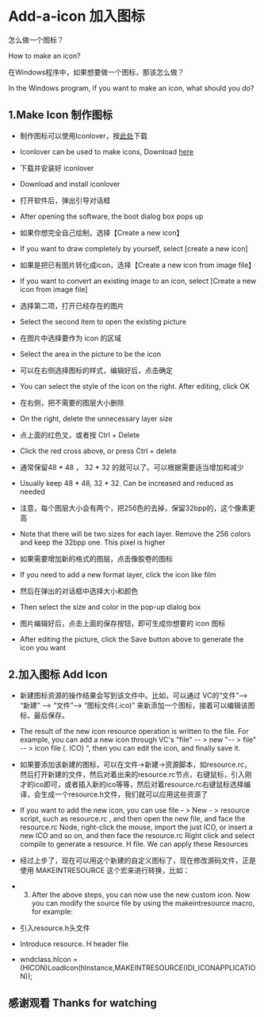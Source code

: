 # Add-a-icon 加入图标
怎么做一个图标？

How to make an icon?

在Windows程序中，如果想要做一个图标，那该怎么做？

In the Windows program, if you want to make an icon, what should you do?

## 1.Make Icon 制作图标

 - 制作图标可以使用Iconlover，按[此处](https://iconlover.en.softonic.com/)下载

 - Iconlover can be used to make icons, Download [here](https://iconlover.en.softonic.com/)

 - 下载并安装好 iconlover

 - Download and install iconlover

 - 打开软件后，弹出引导对话框

 - After opening the software, the boot dialog box pops up

 - 如果你想完全自己绘制，选择【Create a new icon】

 - If you want to draw completely by yourself, select [create a new icon]

 - 如果是把已有图片转化成icon，选择【Create a new icon from image file】

 - If you want to convert an existing image to an icon, select [Create a new icon from image file]

 - 选择第二项，打开已经存在的图片

 - Select the second item to open the existing picture

 - 在图片中选择要作为 icon 的区域

 - Select the area in the picture to be the icon

 - 可以在右侧选择图标的样式，编辑好后，点击确定

 - You can select the style of the icon on the right. After editing, click OK

 - 在右侧，把不需要的图层大小删除 

 - On the right, delete the unnecessary layer size

 - 点上面的红色叉，或者按 Ctrl + Delete

 - Click the red cross above, or press Ctrl + delete

 - 通常保留48 * 48 ， 32 * 32 的就可以了。可以根据需要适当增加和减少

 - Usually keep 48 * 48, 32 * 32. Can be increased and reduced as needed

 - 注意，每个图层大小会有两个，把256色的去掉，保留32bpp的，这个像素更高

 - Note that there will be two sizes for each layer. Remove the 256 colors and keep the 32bpp one. This pixel is higher

 - 如果需要增加新的格式的图层，点击像胶卷的图标

 - If you need to add a new format layer, click the icon like film

 - 然后在弹出的对话框中选择大小和颜色

 - Then select the size and color in the pop-up dialog box

 - 图片编辑好后，点击上面的保存按钮，即可生成你想要的 icon 图标

 - After editing the picture, click the Save button above to generate the icon you want

## 2.加入图标 Add Icon
 - 新建图标资源的操作结果会写到该文件中。比如，可以通过 VC的“文件”--> “新建” --> “文件”--> “图标文件(.ico)” 来新添加一个图标，接着可以编辑该图标，最后保存。

 - The result of the new icon resource operation is written to the file. For example, you can add a new icon through VC's "file" -- > new "-- > file" -- > icon file (. ICO) ", then you can edit the icon, and finally save it.

 - 如果要添加该新建的图标，可以在文件->新建->资源脚本，如resource.rc，然后打开新建的文件，然后对着出来的resource.rc节点，右键鼠标，引入刚才的ico即可，或者插入新的ico等等，然后对着resource.rc右键鼠标选择编译，会生成一个resource.h文件，我们就可以应用这些资源了

 - If you want to add the new icon, you can use file - > New - > resource script, such as resource.rc , and then open the new file, and face the resource.rc Node, right-click the mouse, import the just ICO, or insert a new ICO and so on, and then face the resource.rc Right click and select compile to generate a resource. H file. We can apply these Resources

 - 经过上步了，现在可以用这个新建的自定义图标了，现在修改源码文件，正是使用 MAKEINTRESOURCE  这个宏来进行转换，比如：

 - 3. After the above steps, you can now use the new custom icon. Now you can modify the source file by using the makeintresource macro, for example:

 - 引入resource.h头文件

 - Introduce resource. H header file

 - wndclass.hIcon = (HICON)LoadIcon(hlnstance,MAKEINTRESOURCE(IDI_ICONAPPLICATION));

## 感谢观看 Thanks for watching
